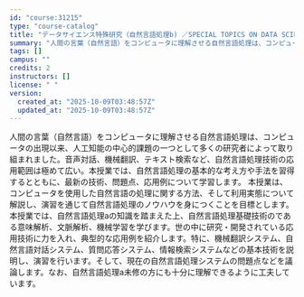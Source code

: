 ```yaml
---
id: "course:31215"
type: "course-catalog"
title: "データサイエンス特殊研究（自然言語処理b) ／SPECIAL TOPICS ON DATA SCIENCE : NATURAL LANGUAGES PROCESSING (B)"
summary: "人間の言葉（自然言語）をコンピュータに理解させる自然言語処理は、コンピュータの出現以来、人工知能の中心的課題の一つとして多くの研究者によって取り組まれました。音声対話、機械翻訳、テキスト検索など、自然言語処理技術の応用範囲は極めて広い。本授…"
tags: []
campus: ""
credits: 2
instructors: []
license: " "
version:
  created_at: "2025-10-09T03:48:57Z"
  updated_at: "2025-10-09T03:48:57Z"
---
```


人間の言葉（自然言語）をコンピュータに理解させる自然言語処理は、コンピュータの出現以来、人工知能の中心的課題の一つとして多くの研究者によって取り組まれました。音声対話、機械翻訳、テキスト検索など、自然言語処理技術の応用範囲は極めて広い。本授業では、自然言語処理の基本的な考え方や手法を習得するとともに、最新の技術、問題点、応用例について学習します。 本授業は、コンピュータを使用した自然言語の処理に関する方法、そして利用実態について解説し、演習を通じて自然言語処理のノウハウを身につくことを目標とします。 本授業では、自然言語処理aの知識を踏まえた上、自然言語処理基礎技術のである意味解析、文脈解析、機械学習を学びます。世の中に研究・開発されている応用技術に力を入れ、典型的な応用例を紹介します。特に、機械翻訳システム、自然言語対話システム、質問応答システム、情報検索システムなどの基本技術を説明し、演習を行います。そして、現在の自然言語処理システムの問題点などを議論します。なお、自然言語処理a未修の方にも十分に理解できるように工夫しています。
